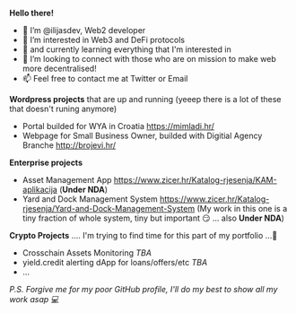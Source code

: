 <strong>Hello there!</strong>

- 👋 I’m @ilijasdev, Web2 developer
- 👀 I’m interested in Web3 and DeFi protocols
- 🌱 and currently learning everything that I'm interested in 
- 💞️ I’m looking to connect with those who are on mission to make web more decentralised!
- 📫 Feel free to contact me at Twitter or Email

**Wordpress projects** that are up and running (yeeep there is a lot of these that doesn't runing anymore)
- Portal builded for WYA in Croatia https://mimladi.hr/
- Webpage for Small Business Owner, builded with Digitial Agency Branche http://brojevi.hr/ 

**Enterprise projects**
- Asset Management App https://www.zicer.hr/Katalog-rjesenja/KAM-aplikacija (**Under NDA**)
- Yard and Dock Management System https://www.zicer.hr/Katalog-rjesenja/Yard-and-Dock-Management-System (My work in this one is a tiny fraction of whole system, tiny but important 😏 ... also **Under NDA**)

**Crypto Projects** .... I'm trying to find time for this part of my portfolio ...🤔
- Crosschain Assets Monitoring _TBA_
- yield.credit alerting dApp for loans/offers/etc _TBA_    
- ...

_P.S. Forgive me for my poor GitHub profile, I'll do my best to show all my work asap 💻_
